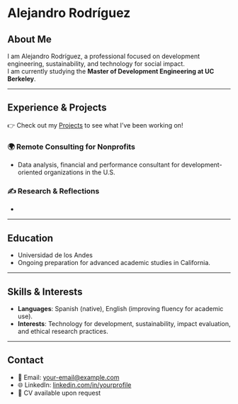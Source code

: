 # Alejandro Rodríguez

## About Me
I am Alejandro Rodríguez, a professional focused on development engineering, sustainability, and technology for social impact.  
I am currently studying the **Master of Development Engineering at UC Berkeley**.


---

## Experience & Projects
👉 Check out my [Projects](projects.md) to see what I’ve been working on!

### 🌍 Remote Consulting for Nonprofits
- Data analysis, financial and performance consultant for development-oriented organizations in the U.S.  


### ✍️ Research & Reflections
- 

---

## Education
- Universidad de los Andes
- Ongoing preparation for advanced academic studies in California.

---

## Skills & Interests
- **Languages**: Spanish (native), English (improving fluency for academic use).  
- **Interests**: Technology for development, sustainability, impact evaluation, and ethical research practices.

---

## Contact
- 📧 Email: your-email@example.com  
- 🌐 LinkedIn: [linkedin.com/in/yourprofile](#)  
- 📂 CV available upon request
